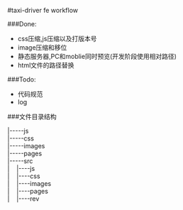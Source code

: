 #taxi-driver fe workflow

###Done:

* css压缩,js压缩以及打版本号
* image压缩和移位
* 静态服务器,PC和moblie同时预览(开发阶段使用相对路径)
* html文件的路径替换

###Todo:


* 代码规范
* log


###文件目录结构

|-----js<br/>
|-----css<br/>
|-----images<br/>
|-----pages<br/>
|-----src<br/>
|&nbsp;&nbsp;&nbsp;&nbsp;|----js<br/>
|&nbsp;&nbsp;&nbsp;&nbsp;|----css<br/>
|&nbsp;&nbsp;&nbsp;&nbsp;|----images<br/>
|&nbsp;&nbsp;&nbsp;&nbsp;|----pages<br/>
|&nbsp;&nbsp;&nbsp;&nbsp;|----rev<br/>
